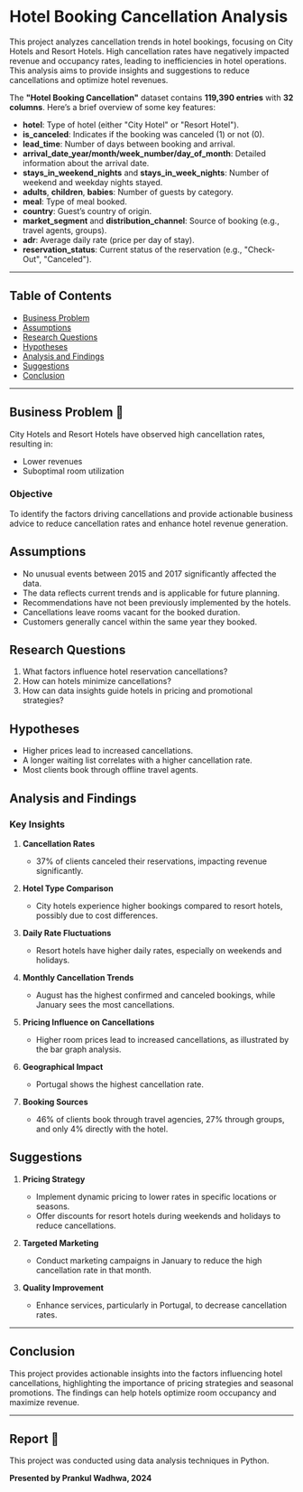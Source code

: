 # Hotel Booking Cancellation Analysis

This project analyzes cancellation trends in hotel bookings, focusing on City Hotels and Resort Hotels. High cancellation rates have negatively impacted revenue and occupancy rates, leading to inefficiencies in hotel operations. This analysis aims to provide insights and suggestions to reduce cancellations and optimize hotel revenues.




The **"Hotel Booking Cancellation"** dataset contains **119,390 entries** with **32 columns**. Here’s a brief overview of some key features:

- **hotel**: Type of hotel (either "City Hotel" or "Resort Hotel").
- **is_canceled**: Indicates if the booking was canceled (1) or not (0).
- **lead_time**: Number of days between booking and arrival.
- **arrival_date_year/month/week_number/day_of_month**: Detailed information about the arrival date.
- **stays_in_weekend_nights** and **stays_in_week_nights**: Number of weekend and weekday nights stayed.
- **adults**, **children**, **babies**: Number of guests by category.
- **meal**: Type of meal booked.
- **country**: Guest’s country of origin.
- **market_segment** and **distribution_channel**: Source of booking (e.g., travel agents, groups).
- **adr**: Average daily rate (price per day of stay).
- **reservation_status**: Current status of the reservation (e.g., "Check-Out", "Canceled").
---

## Table of Contents

- [Business Problem](#business-problem)
- [Assumptions](#assumptions)
- [Research Questions](#research-questions)
- [Hypotheses](#hypotheses)
- [Analysis and Findings](#analysis-and-findings)
- [Suggestions](#suggestions)
- [Conclusion](#conclusion)

---



## Business Problem 🎯

City Hotels and Resort Hotels have observed high cancellation rates, resulting in:

- Lower revenues
- Suboptimal room utilization

### Objective
To identify the factors driving cancellations and provide actionable business advice to reduce cancellation rates and enhance hotel revenue generation.

## Assumptions

- No unusual events between 2015 and 2017 significantly affected the data.
- The data reflects current trends and is applicable for future planning.
- Recommendations have not been previously implemented by the hotels.
- Cancellations leave rooms vacant for the booked duration.
- Customers generally cancel within the same year they booked.

## Research Questions

1. What factors influence hotel reservation cancellations?
2. How can hotels minimize cancellations?
3. How can data insights guide hotels in pricing and promotional strategies?

## Hypotheses

- Higher prices lead to increased cancellations.
- A longer waiting list correlates with a higher cancellation rate.
- Most clients book through offline travel agents.

## Analysis and Findings

### Key Insights

1. **Cancellation Rates**  
   - 37% of clients canceled their reservations, impacting revenue significantly.

2. **Hotel Type Comparison**  
   - City hotels experience higher bookings compared to resort hotels, possibly due to cost differences.

3. **Daily Rate Fluctuations**  
   - Resort hotels have higher daily rates, especially on weekends and holidays.

4. **Monthly Cancellation Trends**  
   - August has the highest confirmed and canceled bookings, while January sees the most cancellations.

5. **Pricing Influence on Cancellations**  
   - Higher room prices lead to increased cancellations, as illustrated by the bar graph analysis.

6. **Geographical Impact**  
   - Portugal shows the highest cancellation rate.

7. **Booking Sources**  
   - 46% of clients book through travel agencies, 27% through groups, and only 4% directly with the hotel.

## Suggestions

1. **Pricing Strategy**  
   - Implement dynamic pricing to lower rates in specific locations or seasons.
   - Offer discounts for resort hotels during weekends and holidays to reduce cancellations.

2. **Targeted Marketing**  
   - Conduct marketing campaigns in January to reduce the high cancellation rate in that month.

3. **Quality Improvement**  
   - Enhance services, particularly in Portugal, to decrease cancellation rates.

---

## Conclusion

This project provides actionable insights into the factors influencing hotel cancellations, highlighting the importance of pricing strategies and seasonal promotions. The findings can help hotels optimize room occupancy and maximize revenue.

---

## Report 🔎

This project was conducted using data analysis techniques in Python.

**Presented by Prankul Wadhwa, 2024**
